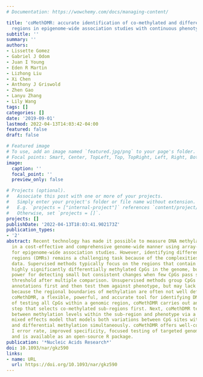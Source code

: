 ```yaml
---
# Documentation: https://wowchemy.com/docs/managing-content/

title: 'coMethDMR: accurate identification of co-methylated and differentially methylated
  regions in epigenome-wide association studies with continuous phenotypes'
subtitle: ''
summary: ''
authors:
- Lissette Gomez
- Gabriel J Odom
- Juan I Young
- Eden R Martin
- Lizhong Liu
- Xi Chen
- Anthony J Griswold
- Zhen Gao
- Lanyu Zhang
- Lily Wang
tags: []
categories: []
date: '2019-09-01'
lastmod: 2022-04-13T14:03:42-04:00
featured: false
draft: false

# Featured image
# To use, add an image named `featured.jpg/png` to your page's folder.
# Focal points: Smart, Center, TopLeft, Top, TopRight, Left, Right, BottomLeft, Bottom, BottomRight.
image:
  caption: ''
  focal_point: ''
  preview_only: false

# Projects (optional).
#   Associate this post with one or more of your projects.
#   Simply enter your project's folder or file name without extension.
#   E.g. `projects = ["internal-project"]` references `content/project/deep-learning/index.md`.
#   Otherwise, set `projects = []`.
projects: []
publishDate: '2022-04-13T18:03:41.902173Z'
publication_types:
- '2'
abstract: Recent technology has made it possible to measure DNA methylation profiles
  in a cost-effective and comprehensive genome-wide manner using array-based technology
  for epigenome-wide association studies. However, identifying differentially methylated
  regions (DMRs) remains a challenging task because of the complexities in DNA methylation
  data. Supervised methods typically focus on the regions that contain consecutive
  highly significantly differentially methylated CpGs in the genome, but may lack
  power for detecting small but consistent changes when few CpGs pass stringent significance
  threshold after multiple comparison. Unsupervised methods group CpGs based on genomic
  annotations first and then test them against phenotype, but may lack specificity
  because the regional boundaries of methylation are often not well defined. We present
  coMethDMR, a flexible, powerful, and accurate tool for identifying DMRs. Instead
  of testing all CpGs within a genomic region, coMethDMR carries out an additional
  step that selects co-methylated sub-regions first. Next, coMethDMR tests association
  between methylation levels within the sub-region and phenotype via a random coefficient
  mixed effects model that models both variations between CpG sites within the region
  and differential methylation simultaneously. coMethDMR offers well-controlled Type
  I error rate, improved specificity, focused testing of targeted genomic regions,
  and is available as an open-source R package.
publication: '*Nucleic Acids Research*'
doi: 10.1093/nar/gkz590
links:
- name: URL
  url: https://doi.org/10.1093/nar/gkz590
---
```

